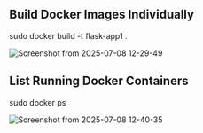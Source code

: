 Build Docker Images Individually
----------------------------------

sudo docker build -t flask-app1 .


![Screenshot from 2025-07-08 12-29-49](https://github.com/user-attachments/assets/acbe4ea1-1cf8-4d38-9b76-93e07de1e770)



List Running Docker Containers
-------------------------------------------


sudo docker ps

![Screenshot from 2025-07-08 12-40-35](https://github.com/user-attachments/assets/9a6787d6-516e-413f-925f-7441f89c34c1)
